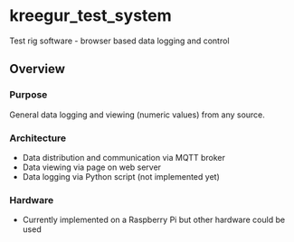 # kreegur_test_system
Test rig software - browser based data logging and control

## Overview
### Purpose
General data logging and viewing (numeric values) from any source. 

### Architecture
- Data distribution and communication via MQTT broker
- Data viewing via page on web server
- Data logging via Python script (not implemented yet)

### Hardware
- Currently implemented on a Raspberry Pi but other hardware could be used
